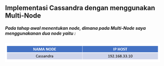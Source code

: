 ## Implementasi Cassandra dengan menggunakan Multi-Node
##### Pada tahap awal menentukan node, dimana pada Multi-Node saya menggunakanan dua node yaitu : 
![Hasil](TABEL.png)
